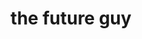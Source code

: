 ---
pid: LLP176
title: the future guy
location_transcription: 
zipcode: 
outside_phl: 
neighborhood: 
age: '9'
age_range: 6-13
instagram: 
image_file_name: LLP_176.jpg
proposal_transcription: 
topic: Unknown
topic_summary: '0'
type: Image
keywords_other: future
credit: Yaxel Lauriano
image_labels: 
twitter: 
facebook: 
permalink: "/monuments/llp176/"
layout: item-page
---